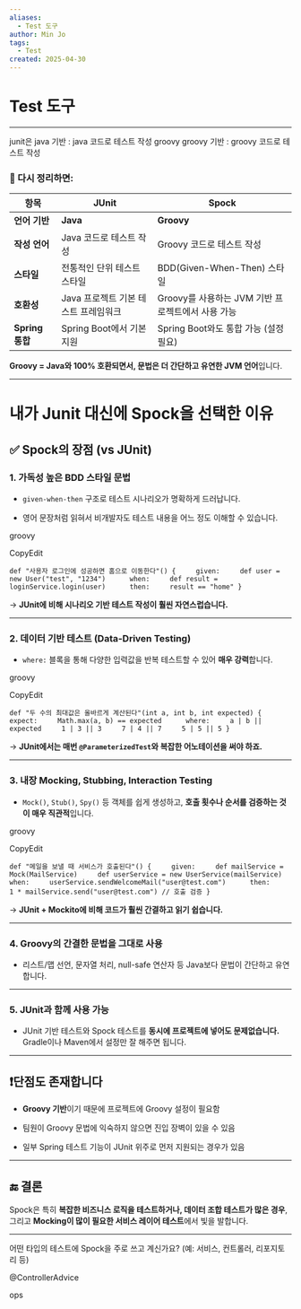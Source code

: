 ```yaml
---
aliases:
  - Test 도구
author: Min Jo
tags:
  - Test
created: 2025-04-30
---
```

# Test 도구 
---
junit은 java 기반  : java 코드로 테스트 작성
groovy groovy 기반 : groovy 코드로 테스트 작성

### 🔹 다시 정리하면:

|항목|JUnit|Spock|
|---|---|---|
|**언어 기반**|**Java**|**Groovy**|
|**작성 언어**|Java 코드로 테스트 작성|Groovy 코드로 테스트 작성|
|**스타일**|전통적인 단위 테스트 스타일|BDD(Given-When-Then) 스타일|
|**호환성**|Java 프로젝트 기본 테스트 프레임워크|Groovy를 사용하는 JVM 기반 프로젝트에서 사용 가능|
|**Spring 통합**|Spring Boot에서 기본 지원|Spring Boot와도 통합 가능 (설정 필요)|

**Groovy = Java와 100% 호환되면서, 문법은 더 간단하고 유연한 JVM 언어**입니다.

---


# 내가 Junit 대신에 Spock을 선택한 이유 

## ✅ Spock의 장점 (vs JUnit)

### 1. **가독성 높은 BDD 스타일 문법**

- `given-when-then` 구조로 테스트 시나리오가 명확하게 드러납니다.
    
- 영어 문장처럼 읽혀서 비개발자도 테스트 내용을 어느 정도 이해할 수 있습니다.
    

groovy

CopyEdit

`def "사용자 로그인에 성공하면 홈으로 이동한다"() {     given:     def user = new User("test", "1234")      when:     def result = loginService.login(user)      then:     result == "home" }`

→ **JUnit에 비해 시나리오 기반 테스트 작성이 훨씬 자연스럽습니다.**

---

### 2. **데이터 기반 테스트 (Data-Driven Testing)**

- `where:` 블록을 통해 다양한 입력값을 반복 테스트할 수 있어 **매우 강력**합니다.
    

groovy

CopyEdit

`def "두 수의 최대값은 올바르게 계산된다"(int a, int b, int expected) {     expect:     Math.max(a, b) == expected      where:     a | b || expected     1 | 3 || 3     7 | 4 || 7     5 | 5 || 5 }`

→ **JUnit에서는 매번 `@ParameterizedTest`와 복잡한 어노테이션을 써야 하죠.**

---

### 3. **내장 Mocking, Stubbing, Interaction Testing**

- `Mock()`, `Stub()`, `Spy()` 등 객체를 쉽게 생성하고, **호출 횟수나 순서를 검증하는 것이 매우 직관적**입니다.
    

groovy

CopyEdit

`def "메일을 보낼 때 서비스가 호출된다"() {     given:     def mailService = Mock(MailService)     def userService = new UserService(mailService)      when:     userService.sendWelcomeMail("user@test.com")      then:     1 * mailService.send("user@test.com") // 호출 검증 }`

→ **JUnit + Mockito에 비해 코드가 훨씬 간결하고 읽기 쉽습니다.**

---

### 4. **Groovy의 간결한 문법을 그대로 사용**

- 리스트/맵 선언, 문자열 처리, null-safe 연산자 등 Java보다 문법이 간단하고 유연합니다.
    

---

### 5. **JUnit과 함께 사용 가능**

- JUnit 기반 테스트와 Spock 테스트를 **동시에 프로젝트에 넣어도 문제없습니다.** Gradle이나 Maven에서 설정만 잘 해주면 됩니다.
    

---

## ❗️단점도 존재합니다

- **Groovy 기반**이기 때문에 프로젝트에 Groovy 설정이 필요함
    
- 팀원이 Groovy 문법에 익숙하지 않으면 진입 장벽이 있을 수 있음
    
- 일부 Spring 테스트 기능이 JUnit 위주로 먼저 지원되는 경우가 있음
    

---

## 🔚 결론

Spock은 특히 **복잡한 비즈니스 로직을 테스트하거나, 데이터 조합 테스트가 많은 경우**, 그리고 **Mocking이 많이 필요한 서비스 레이어 테스트**에서 빛을 발합니다.

---

어떤 타입의 테스트에 Spock을 주로 쓰고 계신가요? (예: 서비스, 컨트롤러, 리포지토리 등)

@ControllerAdvice

ops 


